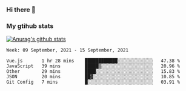 ### Hi there 👋

### My gtihub stats

[![Anurag's github stats](https://github-readme-stats.vercel.app/api?username=gaozhidong)](https://github.com/gaozhidong/github-readme-stats)

<!--START_SECTION:waka-->
```text
Week: 09 September, 2021 - 15 September, 2021

Vue.js       1 hr 28 mins    ████████████░░░░░░░░░░░░░   47.38 % 
JavaScript   39 mins         █████▒░░░░░░░░░░░░░░░░░░░   20.96 % 
Other        29 mins         ████░░░░░░░░░░░░░░░░░░░░░   15.83 % 
JSON         20 mins         ██▓░░░░░░░░░░░░░░░░░░░░░░   10.85 % 
Git Config   7 mins          █░░░░░░░░░░░░░░░░░░░░░░░░   03.91 % 
```
<!--END_SECTION:waka-->